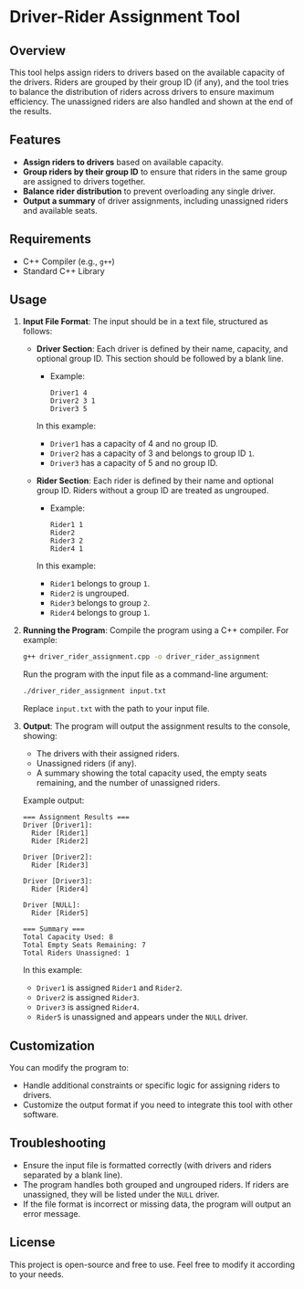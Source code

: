 # Driver-Rider Assignment Tool

## Overview
This tool helps assign riders to drivers based on the available capacity of the drivers. Riders are grouped by their group ID (if any), and the tool tries to balance the distribution of riders across drivers to ensure maximum efficiency. The unassigned riders are also handled and shown at the end of the results.

## Features
- **Assign riders to drivers** based on available capacity.
- **Group riders by their group ID** to ensure that riders in the same group are assigned to drivers together.
- **Balance rider distribution** to prevent overloading any single driver.
- **Output a summary** of driver assignments, including unassigned riders and available seats.

## Requirements
- C++ Compiler (e.g., `g++`)
- Standard C++ Library

## Usage

1. **Input File Format**:
   The input should be in a text file, structured as follows:
   
   - **Driver Section**:
     Each driver is defined by their name, capacity, and optional group ID. This section should be followed by a blank line.
     - Example:
       ```
       Driver1 4
       Driver2 3 1
       Driver3 5
       ```
     In this example:
     - `Driver1` has a capacity of 4 and no group ID.
     - `Driver2` has a capacity of 3 and belongs to group ID `1`.
     - `Driver3` has a capacity of 5 and no group ID.

   - **Rider Section**:
     Each rider is defined by their name and optional group ID. Riders without a group ID are treated as ungrouped.
     - Example:
       ```
       Rider1 1
       Rider2
       Rider3 2
       Rider4 1
       ```
     In this example:
     - `Rider1` belongs to group `1`.
     - `Rider2` is ungrouped.
     - `Rider3` belongs to group `2`.
     - `Rider4` belongs to group `1`.

2. **Running the Program**:
   Compile the program using a C++ compiler. For example:
   ```bash
   g++ driver_rider_assignment.cpp -o driver_rider_assignment
   ```

   Run the program with the input file as a command-line argument:
   ```bash
   ./driver_rider_assignment input.txt
   ```

   Replace `input.txt` with the path to your input file.

3. **Output**:
   The program will output the assignment results to the console, showing:
   - The drivers with their assigned riders.
   - Unassigned riders (if any).
   - A summary showing the total capacity used, the empty seats remaining, and the number of unassigned riders.

   Example output:
   ```
   === Assignment Results ===
   Driver [Driver1]:
     Rider [Rider1]
     Rider [Rider2]

   Driver [Driver2]:
     Rider [Rider3]

   Driver [Driver3]:
     Rider [Rider4]

   Driver [NULL]:
     Rider [Rider5]

   === Summary ===
   Total Capacity Used: 8
   Total Empty Seats Remaining: 7
   Total Riders Unassigned: 1
   ```

   In this example:
   - `Driver1` is assigned `Rider1` and `Rider2`.
   - `Driver2` is assigned `Rider3`.
   - `Driver3` is assigned `Rider4`.
   - `Rider5` is unassigned and appears under the `NULL` driver.

## Customization
You can modify the program to:
- Handle additional constraints or specific logic for assigning riders to drivers.
- Customize the output format if you need to integrate this tool with other software.

## Troubleshooting
- Ensure the input file is formatted correctly (with drivers and riders separated by a blank line).
- The program handles both grouped and ungrouped riders. If riders are unassigned, they will be listed under the `NULL` driver.
- If the file format is incorrect or missing data, the program will output an error message.

## License
This project is open-source and free to use. Feel free to modify it according to your needs.
